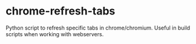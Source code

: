 # chrome-refresh-tabs
Python script to refresh specific tabs in chrome/chromium. Useful in build scripts when working with webservers.
